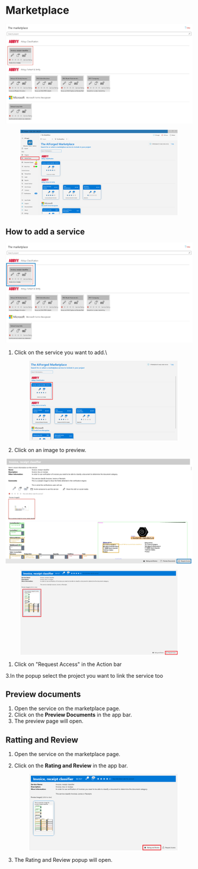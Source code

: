 # Marketplace

![](<.gitbook/assets/image (55) (1) (1).png>)

<figure><img src=".gitbook/assets/image (18).png" alt=""><figcaption></figcaption></figure>

## How to add a service

![](<.gitbook/assets/image (18) (1) (1).png>)

1.  Click on the service you want to add.\


    <figure><img src=".gitbook/assets/image (4).png" alt=""><figcaption></figcaption></figure>
2. Click on an image to preview.

![](<.gitbook/assets/image (2) (1) (1) (1).png>)

<figure><img src=".gitbook/assets/image (17).png" alt=""><figcaption></figcaption></figure>

1. Click on "Request Access" in the Action bar

3.In the popup select the project you want to link the service too

## Preview documents

1. Open the service on the marketplace page.
2. Click on the **Preview Documents** in the app bar.
3. The preview page will open.

## Ratting and Review

1. Open the service on the marketplace page.
2.  Click on the **Rating and Review** in the app bar.&#x20;

    <figure><img src=".gitbook/assets/image (9).png" alt=""><figcaption></figcaption></figure>
3. The Rating and Review popup will open.
